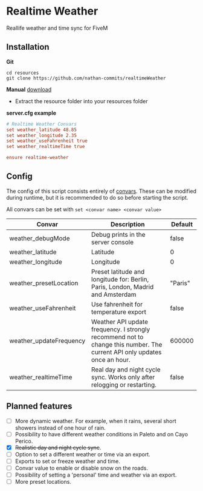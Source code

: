 # Realtime Weather
Reallife weather and time sync for FiveM

## Installation
**Git**
```
cd resources
git clone https://github.com/nathan-commits/realtimeWeather
```

**Manual** [download](https://github.com/nathan-commits/realtimeWeather/archive/refs/tags/v.0.1.zip)
- Extract the resource folder into your resources folder

**server.cfg example**
```cfg
# Realtime Weather Convars
set weather_latitude 48.85
set weather_longitude 2.35
set weather_useFahrenheit true
set weather_realtimeTime true

ensure realtime-weather
```

## Config
The config of this script consists entirely of [convars](https://docs.fivem.net/docs/scripting-reference/convars/). These can be modified during runtime, but it is recommended to do so before starting the script. 

All convars can be set with `set <convar name> <convar value>`

|Convar|Description|Default|
|---|---|---|
|weather_debugMode|Debug prints in the server console|false|
|weather_latitude|Latitude|0|
|weather_longitude|Longitude|0|
|weather_presetLocation|Preset latitude and longitude for: Berlin, Paris, London, Madrid and Amsterdam|"Paris"|
|weather_useFahrenheit|Use fahrenheit for temperature export|false|
|weather_updateFrequency|Weather API update frequency. I strongly recommend not to change this number. The current API only updates once an hour.|600000|
|weather_realtimeTime|Real day and night cycle sync. Works only after relogging or restarting.|false|

## Planned features
- [ ] More dynamic weather. For example, when it rains, several short showers instead of one hour of rain.
- [ ] Possibility to have different weather conditions in Paleto and on Cayo Perico.
- [x] ~~Realistic day and night cycle sync~~.
- [ ] Option to set a different weather or time via an export. 
- [ ] Exports to set or freeze weather and time.
- [ ] Convar value to enable or disable snow on the roads.
- [ ] Possibility of setting a 'personal' time and weather via an export.
- [ ] More preset locations.
